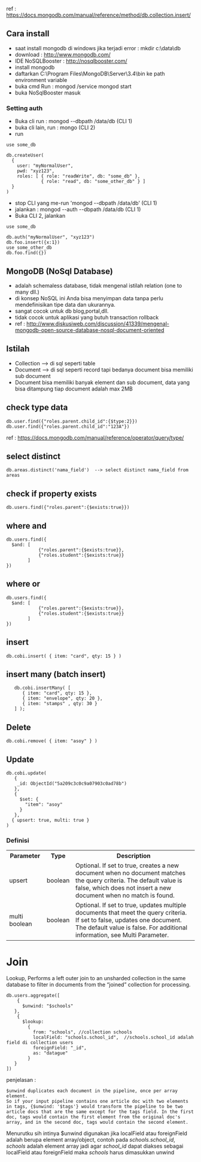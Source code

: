 ref : https://docs.mongodb.com/manual/reference/method/db.collection.insert/

## Cara install
- saat install mongodb di windows jika terjadi error : mkdir c:\data\db
- download : http://www.mongodb.com/
- IDE NoSQLBooster : http://nosqlbooster.com/
- install mongodb
- daftarkan C:\Program Files\MongoDB\Server\3.4\bin ke path environment variable
- buka cmd Run : mongod /service mongod start
- buka NoSqlBooster masuk

### Setting auth 
- Buka cli run : mongod --dbpath /data/db (CLI 1)
- buka cli lain, run : mongo (CLI 2)
- run
```
use some_db
```
```
db.createUser(
  {
    user: "myNormalUser",
    pwd: "xyz123",
    roles: [ { role: "readWrite", db: "some_db" },
             { role: "read", db: "some_other_db" } ]
  }
)
```
- stop CLI yang me-run 'mongod --dbpath /data/db' (CLI 1)
- jalankan : mongod --auth --dbpath /data/db (CLI 1)
- Buka CLI 2, jalankan
```
use some_db
```
```
db.auth("myNormalUser", "xyz123")
db.foo.insert({x:1})
use some_other_db
db.foo.find({})
```

## MongoDB (NoSql Database)
- adalah schemaless database, tidak mengenal istilah relation (one to many dll.)
- di konsep NoSQL ini Anda bisa menyimpan data tanpa perlu mendefinisikan tipe data dan ukurannya.
- sangat cocok untuk db blog,portal,dll.
- tidak cocok untuk aplikasi yang butuh transaction rollback
- ref : http://www.diskusiweb.com/discussion/41339/mengenal-mongodb-open-source-database-nosql-document-oriented

## Istilah
- Collection --> di sql seperti table
- Document --> di sql seperti record tapi bedanya document bisa memiliki sub document
- Document bisa memiliki banyak element dan sub document, data yang bisa ditampung tiap document adalah  max 2MB

## check type data 
```
db.user.find({"roles.parent.child_id":{$type:2}})
db.user.find({"roles.parent.child_id":"123A"})
```
ref : https://docs.mongodb.com/manual/reference/operator/query/type/

## select distinct
```
db.areas.distinct('nama_field')  --> select distinct nama_field from areas 
```

## check if  property exists
```
db.users.find({"roles.parent":{$exists:true}})
```

## where and
```
db.users.find({
  $and:	[
  			{"roles.parent":{$exists:true}},
  			{"roles.student":{$exists:true}}
  		]
})
```

## where or
```
db.users.find({
  $and:	[
  			{"roles.parent":{$exists:true}},
  			{"roles.student":{$exists:true}}
  		]
})
```

## insert
```
db.cobi.insert( { item: "card", qty: 15 } )
```
## insert many (batch insert)
```
   db.cobi.insertMany( [
      { item: "card", qty: 15 },
      { item: "envelope", qty: 20 },
      { item: "stamps" , qty: 30 }
   ] );

```

## Delete
```
db.cobi.remove( { item: "asoy" } )
```

## Update
```
db.cobi.update(
   { 
    _id: ObjectId("5a209c3c0c9a07903c0ad78b") 
   },
   {
     $set: {
       "item": "asoy"
     }
   },
  { upsert: true, multi: true }
)
```
### Definisi
<table>
  <tr><th>Parameter</th><th>Type</th><th>Description</th></tr>
  <tr><td>upsert</td><td>boolean</td><td>Optional. If set to true, creates a new document when no document matches the query criteria. The default value is false, which does not insert a new document when no match is found.</td></tr>
  <tr><td>multi 	boolean</td><td>boolean</td><td>Optional. If set to true, updates multiple documents that meet the query criteria. If set to false, updates one document. The default value is false. For additional information, see Multi Parameter.</td></tr>
</table>


# Join 
Lookup, Performs a left outer join to an unsharded collection in the same database to filter in documents from the “joined” collection for processing.

```
db.users.aggregate([
	{
      $unwind: "$schools"
   },
    {
      $lookup:
        {
          from: "schools", //collection schools
          localField: "schools.school_id",  //schools.school_id adalah field di collection users
          foreignField: "_id",
          as: "datague"
        }
   }
])
```
penjelasan :
```
$unwind duplicates each document in the pipeline, once per array element.
So if your input pipeline contains one article doc with two elements in tags, {$unwind: '$tags'} would transform the pipeline to be two article docs that are the same except for the tags field. In the first doc, tags would contain the first element from the original doc's array, and in the second doc, tags would contain the second element.
```
Menurutku sih intinya $unwind digunakan jika localField atau foreignField adalah berupa element array/object, contoh pada <i>schools.school_id</i>, <i>schools</i> adalah element array jadi agar <i>school_id</i> dapat diakses sebagai localField atau foreignField maka <i>schools</i> harus dimasukkan unwind

